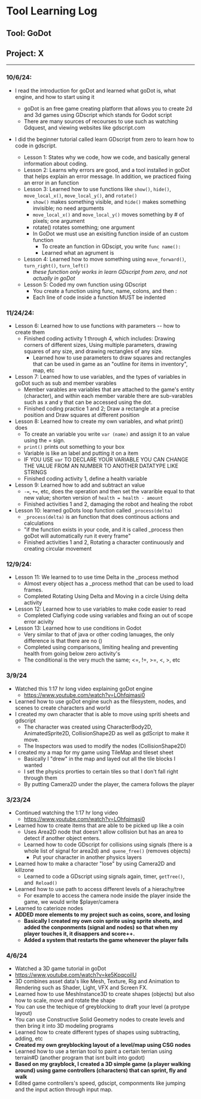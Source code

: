 # Tool Learning Log

## Tool: **GoDot**

## Project: **X**

---

### 10/6/24:
* I read the introduction for goDot and learned what goDot is, what engine, and how to start using it
  * goDot is an free game creating platform that allows you to create 2d and 3d games using GDscript which stands for Godot script
  * There are many sources of recourses to use such as watching Gdquest, and viewing websites like gdscript.com

* I did the beginner tutorial called learn GDscript from zero to learn how to code in gdscript.
  * Lesson 1: States why we code, how we code, and basically general information about coding.
  * Lesson 2: Learns why errors are good, and a tool installed in goDot that helps explain an error message. In addition, we practiced fixing an error in an function
  * Lesson 3: Learned how to use functions like `show()`, `hide()`, `move_local_x()`, `move_local_y()`, and `rotate()`
    * `show()` makes something visible, and `hide()` makes something invisible; no need arguments
    * `move_local_x()` and `move_local_y()` moves something by # of pixels; one argument
    * rotate() rotates something; one argument
    * In GoDot we must use an exisiting function inside of an custom function
      * To create an function in GDscipt, you write `func name():`
      * Learned what an agrument is 
  * Lesson 4: Learned how to move something using `move_forward()`, `turn_right()`, `turn_left()`
    * *these function only works in learn GDscript from zero, and not actually in goDot*
  * Lesson 5: Coded my own function using GDscript
    * You create a function using func, name, colons, and then :
    * Each line of code inside a function MUST be indented



### 11/24/24:

* Lesson 6: Learned how to use functions with parameters -- how to create them
  * Finished coding activity 1 through 4, which includes: Drawing corners of different sizes, Using multiple parameters, drawing squares of any size, and drawing rectangles of any size.
     * Learned how to use parameters to draw squares and rectangles that can be used in game as an "outline for items in inventory", map, etc
* Lesson 7: Learned how to use variables, and the types of variables in goDot such as sub and member varables
  * Member varables are variables that are attached to the game's entity (character), and within each member varable there are sub-varables such as x and y that can be accessed using the dot.
  * Finished coding practice 1 and 2; Draw a rectangle at a precise position and Draw squares at different position
* Lesson 8: Learned how to create my own variables, and what print() does
  * To create an variable you write `var (name)` and assign it to an value using the = sign.
  * `print()` prints out something to your box
  * Variable is like an label and putting it on a item
  * IF YOU USE `var` TO DECLARE YOUR VARIABLE YOU CAN CHANGE THE VALUE FROM AN NUMBER TO ANOTHER DATATYPE LIKE STRINGS
  * Finished coding activity 1, define a health variable
* Lesson 9: Learned how to add and subtract an value
  * `-=`, `+=`, etc, does the operation and then set the vararible equal to that new value; shorten version of `health = health - amount`
  * Finished activities 1 and 2, damaging the robot and healing the robot
* Lesson 10: learned goDots loop function called `_process(delta)`
  * `_process(delta)` is an function that does continous actions and calculations
  * "if the function exists in your code, and it is called _process then goDot will automatically run it every frame"
  * Finished activities 1 and 2, Rotating a character continuously and creating circular movement

### 12/9/24:
 * Lesson 11: We learned to to use time Delta in the _process method
   * Almost every object has a _process method that can be used to load frames.
   * Completed Rotating Using Delta and Moving in a circle Using delta activity
 * Lesson 12: Learned how to use variables to make code easier to read
   * Completed Clafiying code using variables and fixing an out of scope error acivity
 * Lesson 13: Learned how to use conditions in Godot
   * Very similar to that of java or other coding lanuages, the only difference is that there are no ()
   * Completed using comparisons, limiting healing and preventing health from going below zero activity's
   * The conditional is the very much the same; <=, !=, >=, <, >, etc

### 3/9/24

* Watched this 1:17 hr long video explaining goDot engine
  * https://www.youtube.com/watch?v=LOhfqjmasi0 
* Learned how to use goDot engine such as the filesystem, nodes, and scenes to create characters and world
 * I created my own character that is able to move using spriti sheets and gdscript
   * The character was created using CharacterBody2D, AnimatedSprite2D, CollisionShape2D as well as gdScript to make it move. 
   * The Inspectors was used to modify the nodes (CollisionShape2D)
* I created my a map for my game using TileMap and tileset sheet
  * Basically I "drew" in the map and layed out all the tile blocks I wanted
  * I set the physics prorties to certain tiles so that I don't fall right through them
  * By putting Camera2D under the player, the camera follows the player

### 3/23/24
* Continued watching the 1:17 hr long video
  * https://www.youtube.com/watch?v=LOhfqjmasi0
* Learned how to create items that are able to be picked up like a coin
  * Uses Area2D node that doesn't allow collision but has an area to detect if another object enters.
  * Learned how to code GDscript for collisions using signals (there is a whole list of signal for area2d) and` quene_free()` (removes objects)
    * Put your character in another physics layers
* Learned how to make a character "lose" by using Camera2D and killzone
   * Learned to code a GDscript using signals again, timer, `getTree()`, and` Reload()`
* Learned how to use path to access different levels of a hierachy/tree
   *  For example to access the camera node inside the player inside the game, we would write $player/camera
*  Learned to caterioze nodes
* **ADDED more elements to my project such as coins, score, and losing**
   * **Basically I created my own coin sprite using sprite sheets, and added the conponments (signal and nodes) so that when my player touches it, it disappers and score++.**
   * **Added a system that restarts the game whenever the player falls**

 ### 4/6/24
 * Watched a 3D game tutorial in goDot
  * https://www.youtube.com/watch?v=ke5KpqcoiIU
 * 3D combines asset data's like Mesh, Texture, Rig and Animation to Rendering such as Shader, Light, VFX and Screen FX.
 * Learned how to use MeshInstance3D to create shapes (objects) but also how to scale, move and rotate the shape  
 *  You can use the techique of greyblocking to draft your level (a protype layout)
  *  You can use Constructive Solid Geometry nodes to create levels and then bring it into 3D modeling programs
  *  Learned how to create different types of shapes using subtracting, adding, etc
 * **Created my own greyblocking layout of a level/map using CSG nodes**
 * Learned how to use a terrian tool to paint a certain terrian using terrain#D (another program that isnt built into godot)
 * **Based on my grayblock, I created a 3D simple game (a player walking around) using game controllers (characters) that can sprint, fly and walk**
  * Edited game controllers's speed, gdscipt, componments like jumping and the input action through input map.
   
  


<!-- 
* Links you used today (websites, videos, etc)
* Things you tried, progress you made, etc
* Challenges, a-ha moments, etc
* Questions you still have
* What you're going to try next
-->




